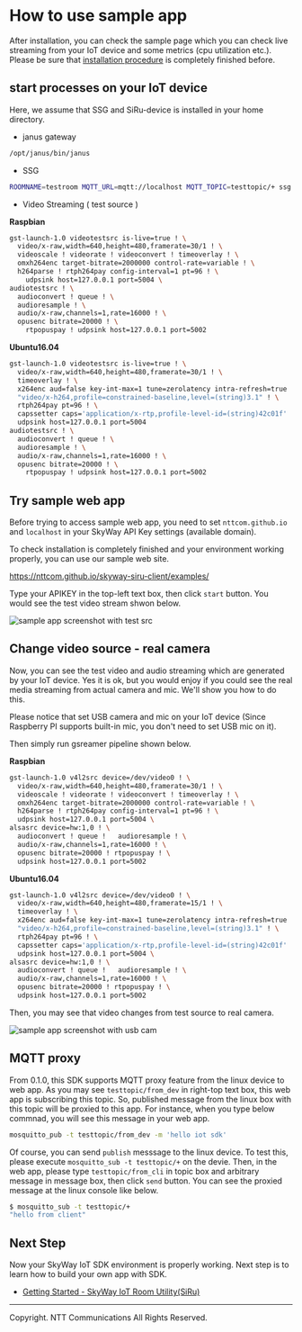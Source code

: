 # How to use sample app

After installation, you can check the sample page which you can check live streaming from your IoT device and some metrics (cpu utilization etc.). Please be sure that [installation procedure](./how_to_install.md) is completely finished before.

## start processes on your IoT device

Here, we assume that SSG and SiRu-device is installed in your home directory.

* janus gateway

```bash
/opt/janus/bin/janus
```

* SSG

```bash
ROOMNAME=testroom MQTT_URL=mqtt://localhost MQTT_TOPIC=testtopic/+ ssg start
```

* Video Streaming ( test source )

**Raspbian**

```bash
gst-launch-1.0 videotestsrc is-live=true ! \
  video/x-raw,width=640,height=480,framerate=30/1 ! \
  videoscale ! videorate ! videoconvert ! timeoverlay ! \
  omxh264enc target-bitrate=2000000 control-rate=variable ! \
  h264parse ! rtph264pay config-interval=1 pt=96 ! \
    udpsink host=127.0.0.1 port=5004 \
audiotestsrc ! \
  audioconvert ! queue ! \
  audioresample ! \
  audio/x-raw,channels=1,rate=16000 ! \
  opusenc bitrate=20000 ! \
    rtpopuspay ! udpsink host=127.0.0.1 port=5002
```

**Ubuntu16.04**

```bash
gst-launch-1.0 videotestsrc is-live=true ! \
  video/x-raw,width=640,height=480,framerate=30/1 ! \
  timeoverlay ! \
  x264enc aud=false key-int-max=1 tune=zerolatency intra-refresh=true ! \
  "video/x-h264,profile=constrained-baseline,level=(string)3.1" ! \
  rtph264pay pt=96 ! \
  capssetter caps='application/x-rtp,profile-level-id=(string)42c01f' ! \
  udpsink host=127.0.0.1 port=5004
audiotestsrc ! \
  audioconvert ! queue ! \
  audioresample ! \
  audio/x-raw,channels=1,rate=16000 ! \
  opusenc bitrate=20000 ! \
    rtpopuspay ! udpsink host=127.0.0.1 port=5002
```

## Try sample web app

Before trying to access sample web app, you need to set ``nttcom.github.io`` and ``localhost`` in your SkyWay API Key settings (available domain).

To check installation is completely finished and your environment working properly, you can use our sample web site.

https://nttcom.github.io/skyway-siru-client/examples/

Type your APIKEY in the top-left text box, then click `start` button.
You would see the test video stream shwon below.

![sample app screenshot with test src](https://nttcom.github.io/skyway-iot-sdk/images/iot_sample_app_bar.png)

## Change video source - real camera

Now, you can see the test video and audio streaming which are generated by your IoT device. Yes it is ok, but you would enjoy if you could see the real media streaming from actual camera and mic. We'll show you how to do this.

Please notice that set USB camera and mic on your IoT device (Since Raspberry PI supports built-in mic, you don't need to set USB mic on it).

Then simply run gsreamer pipeline shown below.

**Raspbian**

```bash
gst-launch-1.0 v4l2src device=/dev/video0 ! \
  video/x-raw,width=640,height=480,framerate=30/1 ! \
  videoscale ! videorate ! videoconvert ! timeoverlay ! \
  omxh264enc target-bitrate=2000000 control-rate=variable ! \
  h264parse ! rtph264pay config-interval=1 pt=96 ! \
  udpsink host=127.0.0.1 port=5004 \
alsasrc device=hw:1,0 ! \
  audioconvert ! queue !   audioresample ! \
  audio/x-raw,channels=1,rate=16000 ! \
  opusenc bitrate=20000 ! rtpopuspay ! \
  udpsink host=127.0.0.1 port=5002
```

**Ubuntu16.04**

```bash
gst-launch-1.0 v4l2src device=/dev/video0 ! \
  video/x-raw,width=640,height=480,framerate=15/1 ! \
  timeoverlay ! \
  x264enc aud=false key-int-max=1 tune=zerolatency intra-refresh=true ! \
  "video/x-h264,profile=constrained-baseline,level=(string)3.1" ! \
  rtph264pay pt=96 ! \
  capssetter caps='application/x-rtp,profile-level-id=(string)42c01f' ! \
  udpsink host=127.0.0.1 port=5004 \
alsasrc device=hw:1,0 ! \
  audioconvert ! queue !   audioresample ! \
  audio/x-raw,channels=1,rate=16000 ! \
  opusenc bitrate=20000 ! rtpopuspay ! \
  udpsink host=127.0.0.1 port=5002
```

Then, you may see that video changes from test source to real camera.

![sample app screenshot with usb cam](https://nttcom.github.io/skyway-iot-sdk/images/iot_sample_app_me.png)

## MQTT proxy

From 0.1.0, this SDK supports MQTT proxy feature from the linux device to web app. As you may see `testtopic/from_dev` in right-top text box, this web app is subscribing this topic. So, published message from the linux box with this topic will be proxied to this app. For instance, when you type below commnad, you will see this message in your web app.

```bash
mosquitto_pub -t testtopic/from_dev -m 'hello iot sdk'
```

Of course, you can send `publish` messsage to the linux device. To test this, please execute `mosquitto_sub -t testtopic/+` on the devie. Then, in the web app, please type `testtopic/from_cli` in topic box and arbitrary message in message box, then click `send` button. You can see the proxied message at the linux console like below.

```bash
$ mosquitto_sub -t testtopic/+
"hello from client"
```

## Next Step

Now your SkyWay IoT SDK environment is properly working. Next step is to learn how to build your own app with SDK.
* [Getting Started - SkyWay IoT Room Utility(SiRu)](./how_to_use_siru.md)

---
Copyright. NTT Communications All Rights Reserved.
